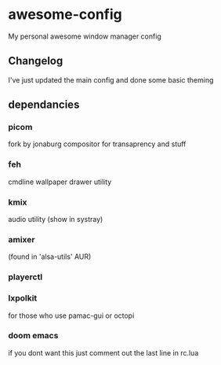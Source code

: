 # awesome-config
My personal awesome window manager config
## Changelog
I've just updated the main config and done some basic theming
## dependancies

### picom  
fork by jonaburg
compositor for transaprency and stuff
### feh 
cmdline wallpaper drawer utility
### kmix 
audio utility (show in systray)
### amixer
(found in 'alsa-utils' AUR) 
### playerctl
### lxpolkit 
for those who use pamac-gui or octopi
### doom emacs 
if you dont want this just comment out the last line in rc.lua

